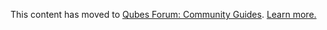 This content has moved to [Qubes Forum: Community Guides](https://forum.qubes-os.org/t/running-zoom-in-a-dispvm/19062). [Learn more.](https://forum.qubes-os.org/t/announcement-qubes-community-project-has-been-migrated-to-the-forum/20367/)
